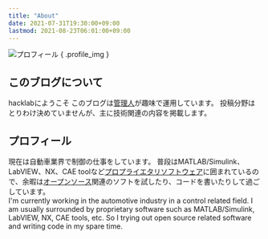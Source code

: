 ```yaml
---
title: "About"
date: 2021-07-31T19:30:00+09:00
lastmod: 2021-08-23T06:01:00+09:00
---
```


![プロフィール](/img/profile.png)
{ .profile_img }

## このブログについて
hacklabにようこそ
このブログは[管理人](https://twitter.com/kazoookie)が趣味で運用しています。
投稿分野はとりわけ決めていませんが、主に技術関連の内容を掲載します。

## プロフィール
現在は自動車業界で制御の仕事をしています。
普段はMATLAB/Simulink、LabVIEW、NX、CAE toolなど[プロプライエタリソフトウェア](https://ja.wikipedia.org/?curid=970664)に囲まれているので、余暇は[オープンソース](https://ja.wikipedia.org/?curid=1422)関連のソフトを試したり、コードを書いたりして過ごしています。
\
I'm currently working in the automotive industry in a control related field. I am usually surrounded by proprietary software such as MATLAB/Simulink, LabVIEW, NX, CAE tools, etc. So I trying out open source related software and writing code in my spare time.

<style>
.profile_img img {
  border-radius: 50%;
  border: 1px solid #e1e4e8;
}
</style>